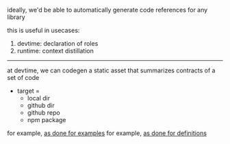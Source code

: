 ideally, we'd be able to automatically generate code references for any library

this is useful in usecases:

1. devtime: declaration of roles
2. runtime: context distillation

---

at devtime, we can codegen a static asset that summarizes contracts of a set of code
- target =
  - local dir
  - github dir
  - github repo
  - npm package


for example, [as done for examples](../../src/logic/tactics/cases/references/contract.stitcher.examples.md)
for example, [as done for definitions](../../src/logic/tactics/cases/references/contract.stitcher.definitions.md)
